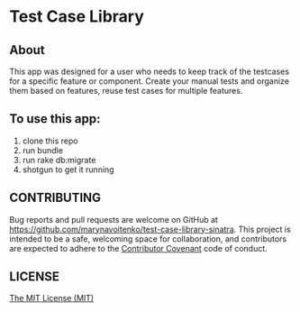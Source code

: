 # Test Case Library

## About
This app was designed for a user who needs to keep track of the testcases for a specific feature or component. Create your manual tests and organize them based on features, reuse test cases for multiple features.

## To use this app:
1. clone this repo
2. run bundle
3. run rake db:migrate
4. shotgun to get it running

## CONTRIBUTING
Bug reports and pull requests are welcome on GitHub at https://github.com/marynavoitenko/test-case-library-sinatra. This project is intended to be a safe, welcoming space for collaboration, and contributors are expected to adhere to the [Contributor Covenant](http://contributor-covenant.org) code of conduct.

## LICENSE

[The MIT License (MIT)](https://github.com/marynavoitenko/test-case-library-sinatra/blob/master/LICENSE.md)
